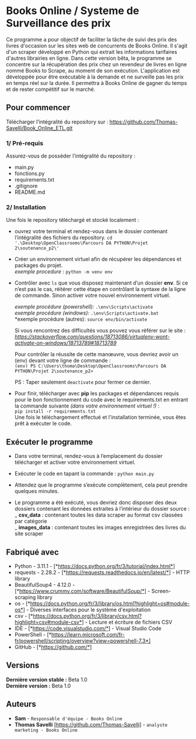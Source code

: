# Books Online / Systeme de Surveillance des prix  


Ce programme a pour objectif de faciliter la tâche de suivi des prix des livres d'occasion sur les sites web de concurrents de Books Online. Il s'agit d'un scraper développé en Python qui extrait les informations tarifaires d'autres librairies en ligne. Dans cette version bêta, le programme se concentre sur la récupération des prix chez un revendeur de livres en ligne nommé Books to Scrape, au moment de son exécution. L'application est développée pour être exécutable à la demande et ne surveille pas les prix en temps réel sur la durée. Il permettra à Books Online de gagner du temps et de rester compétitif sur le marché.

## **Pour commencer**

Télécharger l’intégralité du repository sur : https://github.com/Thomas-Savelli/Book_Online_ETL.git 

### 1/ Pré-requis

Assurez-vous de posséder l’intégralité du repository : 

- main.py
- fonctions.py
- requirements.txt
- .gitignore
- README.md

### 2/ Installation

Une fois le repository téléchargé et stocké localement : 

- ouvrez votre terminal et rendez-vous dans le dossier contenant l’intégralité des fichiers du repository.
    `` cd '.\Desktop\OpenClassrooms\Parcours DA PYTHON\Projet 2\soutenance_p2\' ``

- Créer un environnement virtuel afin de récupérer les dépendances et packages du projet.  
    *exemple procedure* : ``python -m venv env``

- Contrôler avec ``ls`` que vous disposez maintenant d’un dossier **env**. Si ce n’est pas le cas, réitérer cette 
    étape en contrôlant la syntaxe de la ligne de commande. Sinon activer votre nouvel environnement virtuel. 

    *exemple procédure (powershell):* ``.\env\Scripts\activate``   
    *exemple procédure (windows):* ``.\env\Scripts\activate.bat``  
    *exemple procédure (autres): ``source env/bin/activate``

    Si vous rencontrez des difficultés vous pouvez vous référer sur le site : 
    *https://stackoverflow.com/questions/18713086/virtualenv-wont-activate-on-windows/18713789#18713789*

    Pour contrôler la réussite de cette manœuvre, vous devriez avoir un (env) devant votre ligne de commande :    
    ``(env) PS C:\Users\thoma\Desktop\OpenClassrooms\Parcours DA PYTHON\Projet 2\soutenance_p2>``  
    
    PS : Taper seulement ``deactivate`` pour fermer ce dernier.  
- Pour finir, télécharger avec **pip** les packages et dépendances requis pour le bon fonctionnement du code avec le requirements.txt en entrant la commande suivante *(dans votre environnement virtuel !)* :   
    ``pip install -r requirements.txt ``  
    Une fois le téléchargement effectué et l'installation terminée, vous êtes prêt à exécuter le code.  

## **Exécuter le programme**

- Dans votre terminal, rendez-vous à l’emplacement  du dossier télécharger et activer votre environnement virtuel.  

- Exécuter le code en tapant la commande : ``python main.py``  

- Attendez que le programme s’exécute complètement, cela peut prendre quelques minutes. 

- Le programme a été exécuté, vous devriez donc disposer des deux dossiers contenant les données extraites à l’intérieur du dossier source :  
    _ **csv_data** : contenant toutes les data scraper au format csv classées par catégorie  
    _ **images_data** : contenant toutes les images enregistrées des livres du site scraper 
  



## Fabriqué avec

* Python - 3.11.1 - [*https://docs.python.org/fr/3/tutorial/index.html*]  
* requests - 2.28.2 - [*https://requests.readthedocs.io/en/latest/*] - HTTP library   
* BeautifulSoup4 - 4.12.0 - [*https://www.crummy.com/software/BeautifulSoup/*] - Screen-scraping library  
* os - [*https://docs.python.org/fr/3/library/os.html?highlight=os#module-os*] - Diverses interfaces pour le système d'exploitation  
* csv - [*https://docs.python.org/fr/3/library/csv.html?highlight=csv#module-csv*] - Lecture et écriture de fichiers CSV  
* IDE - [*https://code.visualstudio.com/*] - Visual Studio Code     
* PowerShell - [*https://learn.microsoft.com/fr-fr/powershell/scripting/overview?view=powershell-7.3*]  
* GitHub - [*https://github.com/*]   

## Versions

**Dernière version stable :** Beta 1.0  
**Dernière version :** Beta 1.0  

## Auteurs  
* **Sam** - ``Responsable d'équipe - Books Online``
* **Thomas Savelli** [https://github.com/Thomas-Savelli] - ``analyste marketing - Books Online``   



